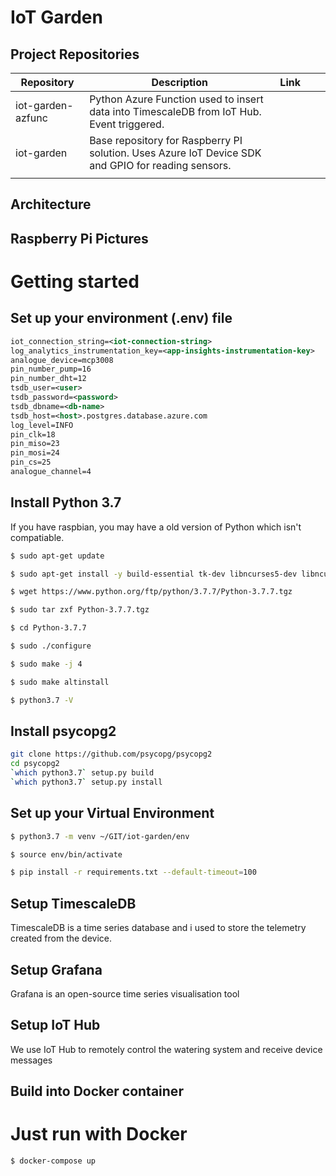 # IoT Garden

## Project Repositories

| Repository        | Description                                                                                        | Link |   |   |
|-------------------|----------------------------------------------------------------------------------------------------|------|---|---|
| iot-garden-azfunc | Python Azure Function used to insert data into TimescaleDB from IoT Hub. Event triggered.          |      |   |   |
| iot-garden        | Base repository for Raspberry PI solution. Uses Azure IoT Device SDK and GPIO for reading sensors. |      |   |   |
|                   |                                                                                                    |      |   |   |

## Architecture

## Raspberry Pi Pictures

# Getting started
## Set up your environment (.env) file

```xml
iot_connection_string=<iot-connection-string>
log_analytics_instrumentation_key=<app-insights-instrumentation-key>
analogue_device=mcp3008
pin_number_pump=16
pin_number_dht=12
tsdb_user=<user>
tsdb_password=<password>
tsdb_dbname=<db-name>
tsdb_host=<host>.postgres.database.azure.com
log_level=INFO
pin_clk=18
pin_miso=23
pin_mosi=24
pin_cs=25
analogue_channel=4
```

## Install Python 3.7

If you have raspbian, you may have a old version of Python which isn't compatiable.

```bash
$ sudo apt-get update

$ sudo apt-get install -y build-essential tk-dev libncurses5-dev libncursesw5-dev libreadline6-dev libdb5.3-dev libgdbm-dev libsqlite3-dev libssl-dev libbz2-dev libexpat1-dev liblzma-dev zlib1g-dev libffi-dev

$ wget https://www.python.org/ftp/python/3.7.7/Python-3.7.7.tgz

$ sudo tar zxf Python-3.7.7.tgz

$ cd Python-3.7.7

$ sudo ./configure

$ sudo make -j 4

$ sudo make altinstall

$ python3.7 -V
```

## Install psycopg2
```bash
git clone https://github.com/psycopg/psycopg2
cd psycopg2
`which python3.7` setup.py build
`which python3.7` setup.py install
```

## Set up your Virtual Environment

```bash
$ python3.7 -m venv ~/GIT/iot-garden/env

$ source env/bin/activate

$ pip install -r requirements.txt --default-timeout=100
```

## Setup TimescaleDB

TimescaleDB is a time series database and i used to store the telemetry created from the device.

## Setup Grafana

Grafana is an open-source time series visualisation tool

## Setup IoT Hub

We use IoT Hub to remotely control the watering system and receive device messages

## Build into Docker container


# Just run with Docker

```bash
$ docker-compose up
```

